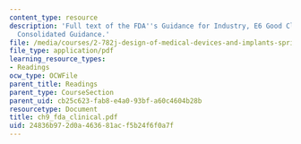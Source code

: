 ```yaml
---
content_type: resource
description: 'Full text of the FDA''s Guidance for Industry, E6 Good Clinical Practice:
  Consolidated Guidance.'
file: /media/courses/2-782j-design-of-medical-devices-and-implants-spring-2006/24836b972d0a463681acf5b24f6f0a7f_ch9_fda_clinical.pdf
file_type: application/pdf
learning_resource_types:
- Readings
ocw_type: OCWFile
parent_title: Readings
parent_type: CourseSection
parent_uid: cb25c623-fab8-e4a0-93bf-a60c4604b28b
resourcetype: Document
title: ch9_fda_clinical.pdf
uid: 24836b97-2d0a-4636-81ac-f5b24f6f0a7f
---
```

